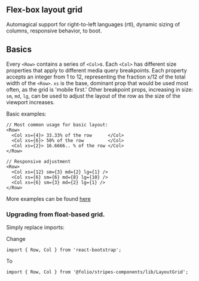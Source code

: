 ## Flex-box layout grid
Automagical support for right-to-left languages (rtl), dynamic sizing of columns, responsive behavior, to boot.

## Basics
Every `<Row>` contains a series of `<Col>`s. Each `<Col>` has different size properties that apply to different media query breakpoints. Each property accepts an integer from 1 to 12, representing the fraction x/12 of the total width of the `<Row>`. `xs` is the base, dominant prop that would be used most often, as the grid is 'mobile first.' Other breakpoint props, increasing in size: `sm`, `md`, `lg`, can be used to adjust the layout of the row as the size of the viewport increases.

Basic examples: 
```
// Most common usage for basic layout:
<Row>
  <Col xs={4}> 33.33% of the row      </Col>
  <Col xs={6}> 50% of the row         </Col>
  <Col xs={2}> 16.6666.. % of the row </Col>
</Row>

// Responsive adjustment
<Row>
  <Col xs={12} sm={3} md={2} lg={1} />
  <Col xs={6} sm={6} md={8} lg={10} />
  <Col xs={6} sm={3} md={2} lg={1} />
</Row>
```

More examples can be found [here](https://roylee0704.github.io/react-flexbox-grid/)


### Upgrading from float-based grid.

Simply replace imports:

Change 
```
import { Row, Col } from 'react-bootstrap';
```
To
```
import { Row, Col } from '@folio/stripes-components/lib/LayoutGrid';

```
